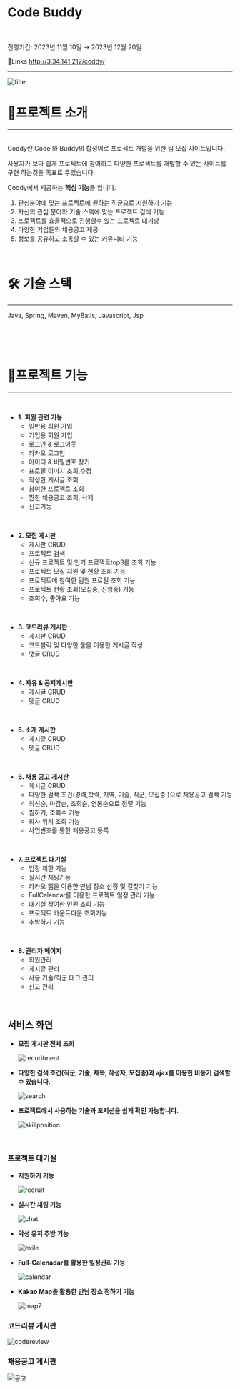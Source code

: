 # Code Buddy
<br> 

진행기간: 2023년 11월 10일 → 2023년 12월 20일

🔗Links http://3.34.141.212/coddy/
<br>

---
![title](https://github.com/Afdddd/CodeBuddy/assets/109032883/1a3d33f8-4668-434c-93b7-07eb3005b9b4)
<br>

# 📖프로젝트 소개

---
<br>
Coddy란 Code 와 Buddy의 합성어로 프로젝트 개발을 위한 팀 모집 사이트입니다.

사용자가 보다 쉽게 프로젝트에 참여하고 다양한 프로젝트를 개발할 수 있는 사이트를 구현 하는것을 목표로 두었습니다.

Coddy에서 제공하는 **핵심 기능**들 입니다.

1. 관심분야에 맞는 프로젝트에 원하는 직군으로 지원하기 기능
2. 자신의 관심 분야와 기술 스택에 맞는 프로젝트 검색 기능
3. 프로젝트를 효율적으로 진행할수 있는 프로젝트 대기방
4. 다양한 기업들의 채용공고 제공
5. 정보를 공유하고 소통할 수 있는 커뮤니티 기능

<br>

# 🛠 기술 스택

---
Java, Spring, Maven, MyBatis, Javascript, Jsp

<br>
<br>




<br>

# 📜프로젝트 기능

---
<br>

- **1.** **회원 관련 기능**
    - 일반용 회원 가입
    - 기업용 회원 가입
    - 로그인 & 로그아웃
    - 카카오 로그인
    - 아이디 & 비밀번호 찾기
    - 프로필 이미지 조회,수정
    - 작성한 게시글 조회
    - 참여한 프로젝트 조회
    - 찜한 채용공고 조회, 삭제
    - 신고기능

<br>

- **2. 모집 게시판**
    - 게시판 CRUD
    - 프로젝트 검색
    - 신규 프로젝트 및 인기 프로젝트top3를 조회 기능
    - 프로젝트 모집 지원 및 현황 조회 기능
    - 프로젝트에 참여한 팀원 프로필 조회 기능
    - 프로젝트 현황 조회(모집중, 진행중) 기능
    - 조회수, 좋아요 기능

<br>

- **3. 코드리뷰 게시판**
    - 게시판 CRUD
    - 코드블럭 및 다양한 툴을 이용한 게시글 작성
    - 댓글 CRUD

<br>

- **4. 자유 & 공지게시판**
    - 게시글 CRUD
    - 댓글 CRUD

<br>

- **5. 소개 게시판**
    - 게시글 CRUD
    - 댓글 CRUD

<br>

- **6. 채용 공고 게시판**
    - 게시글 CRUD
    - 다양한 검색 조건(경력,학력, 지역, 기술, 직군, 모집중 )으로 채용공고 검색 기능
    - 최신순, 마감순, 조회순, 연봉순으로 정렬 기능
    - 찜하기, 조회수 기능
    - 회사 위치 조회 기능
    - 사업번호를 통한 채용공고 등록

<br>

- **7. 프로젝트 대기실**
    - 입장 제한 기능
    - 실시간 채팅기능
    - 카카오 맵을 이용한 만남 장소 선정 및 길찾기 기능
    - FullCalendar를 이용한 프로젝트 일정 관리 기능
    - 대기실 참여한 인원 조회 기능
    - 프로젝트 카운트다운 조회기능
    - 추방하기 기능

<br>

- **8. 관리자 페이지**
    - 회원관리
    - 게시글 관리
    - 사용 기술/직군 태그 관리
    - 신고 관리

<br>

## 서비스 화면

- **모집 게시판 전체 조회**
    
    ![recuritment](https://github.com/Afdddd/CodeBuddy/assets/109032883/3a20f66a-bed4-4138-924a-b717f592639a)

    
- **다양한 검색 조건(직군, 기술, 제목, 작성자, 모집중)과 ajax를 이용한 비동기 검색할 수 있습니다.**
    
    ![search](https://github.com/Afdddd/CodeBuddy/assets/109032883/ab805331-267f-49ec-9669-045a9d439693)

- **프로젝트에서 사용하는 기술과 포지션을 쉽게 확인 가능합니다.**
    
    ![skillposition](https://github.com/Afdddd/CodeBuddy/assets/109032883/9c6aef4b-0bad-4a3f-b583-7a8532d57d08)

    
<br>

### 프로젝트 대기실

- **지원하기 기능**
    
   ![recruit](https://github.com/Afdddd/CodeBuddy/assets/109032883/4b841228-c253-45c2-9ae1-3fb5f2356a42)

- **실시간 채팅 기능**
    
    ![chat](https://github.com/Afdddd/CodeBuddy/assets/109032883/56a70859-4178-4eab-99a7-459c015b2d30)
    
- **악성 유저 추방 기능**
    
    ![exile](https://github.com/Afdddd/CodeBuddy/assets/109032883/090750c1-9945-4c8d-b067-ed36129c9108)
    
- **Full-Calenadar를 활용한 일정관리 기능**
    
   ![calendar](https://github.com/Afdddd/CodeBuddy/assets/109032883/988e63f9-2a63-4617-aa57-67a5f223689c)
    
- **Kakao Map을 활용한 만남 장소 정하기 기능**
    
    ![map7](https://github.com/Afdddd/CodeBuddy/assets/109032883/91590482-a169-44ee-8e65-e54f6657317d)

    
### 코드리뷰 게시판
![codereview](https://github.com/Afdddd/CodeBuddy/assets/109032883/93f3d07d-2aa1-4018-ad0f-92dfad330f9b)


### 채용공고 게시판
![공고](https://github.com/Afdddd/CodeBuddy/assets/109032883/fba0ff62-8380-4b38-97a3-89bae383bdae)



